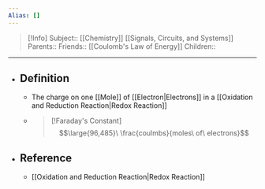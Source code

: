 ```yaml
---
Alias: []
---
```

> [!Info]
> Subject:: [[Chemistry]] [[Signals, Circuits, and Systems]]
> Parents:: 
> Friends:: [[Coulomb's Law of Energy]]
> Children:: 
---
- ## Definition
	- The charge on one [[Mole]] of [[Electron|Electrons]] in a [[Oxidation and Reduction Reaction|Redox Reaction]]
	- > [!Faraday's Constant]
	  > $$\large{96,485}\ \frac{coulmbs}{moles\ of\ electrons}$$
- ## Reference
	- [[Oxidation and Reduction Reaction|Redox Reaction]]